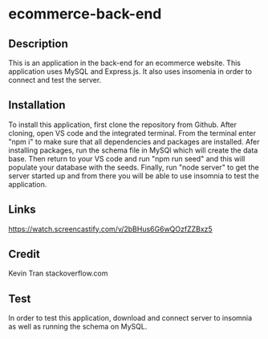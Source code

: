 # ecommerce-back-end

## Description 
This is an application in the back-end for an ecommerce website. This application uses MySQL and Express.js. It also uses insomenia in order to connect and test the server. 

## Installation 
To install this application, first clone the repository from Github. After cloning, open VS code and the integrated terminal. From the terminal enter "npm i" to make sure that all dependencies and packages are installed. Afer installing packages, run the schema file in MySQl which will create the data base. Then return to your VS code and run "npm run seed" and this will populate your database with the seeds. Finally, run "node server" to get the server started up and from there you will be able to use insomnia to test the application.

## Links 
https://watch.screencastify.com/v/2bBHus6G6wQOzfZZBxz5

## Credit
Kevin Tran 
stackoverflow.com


## Test
In order to test this application, download and connect server to insomnia as well as running the schema on MySQL.
